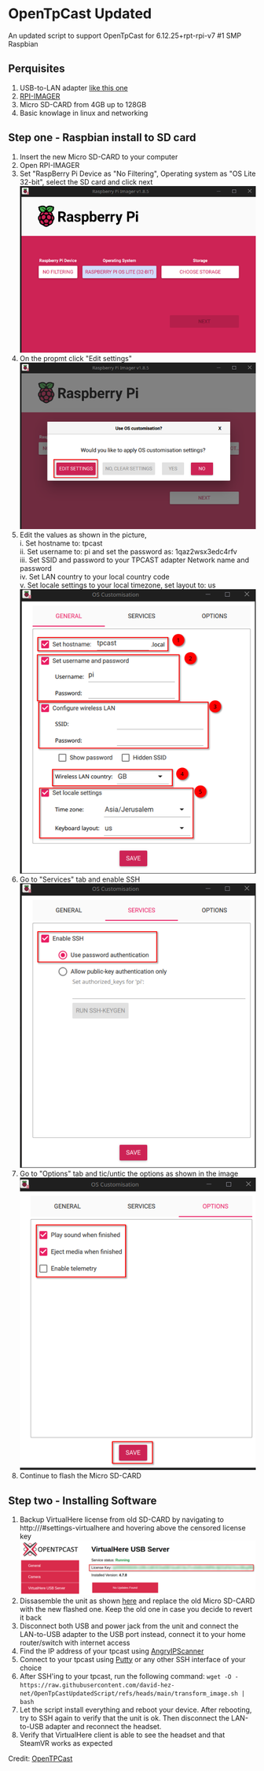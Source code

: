 # OpenTpCast Updated
An updated script to support OpenTpCast for 6.12.25+rpt-rpi-v7 #1 SMP Raspbian

## Perquisites
1. USB-to-LAN adapter [like this one](https://www.amazon.com/UGREEN-Network-Ethernet-Supports-Nintendo/dp/B00MYTSN18/ref=sr_1_11?sr=8-11)
2. [RPI-IMAGER](https://www.raspberrypi.com/software/)
3. Micro SD-CARD from 4GB up to 128GB
4. Basic knowlage in linux and networking

## Step one - Raspbian install to SD card
1. Insert the new Micro SD-CARD to your computer
2. Open RPI-IMAGER
3. Set "RaspBerry Pi Device as "No Filtering", Operating system as "OS Lite 32-bit", select the SD card and click next<br>
![1](pictures/rpi-imager-1.png)
4. On the propmt click "Edit settings"<br>
![2](pictures/rpi-imager-2.png)
5. Edit the values as shown in the picture, <br>
   i. Set hostname to: tpcast <br>
   ii. Set username to: pi and set the password as: 1qaz2wsx3edc4rfv <br>
   iii. Set SSID and password to your TPCAST adapter Network name and password <br>
   iv. Set LAN country to your local country code <br>
   v. Set locale settings to your local timezone, set layout to: us <br>
![2](pictures/rpi-imager-3.png)
6. Go to "Services" tab and enable SSH <br>
![2](pictures/rpi-imager-4.png)
7. Go to "Options" tab and tic/untic the options as shown in the image <br>
![2](pictures/rpi-imager-5.png)
8. Continue to flash the Micro SD-CARD <br>

## Step two - Installing Software
1. Backup VirtualHere license from old SD-CARD by navigating to http://<tpcastip>/#settings-virtualhere and hovering above the censored license key<br>
![2](pictures/license-location.png)
2. Dissasemble the unit as shown [here](https://github.com/OpenTPCast/Docs/blob/master/guides/SDCARD.md) and replace the old Micro SD-CARD with the new flashed one. Keep the old one in case you decide to revert it back <br>
3. Disconnect both USB and power jack from the unit and connect the LAN-to-USB adapter to the USB port instead, connect it to your home router/switch with internet access <br>
4. Find the IP address of your tpcast using [AngryIPScanner](https://angryip.org/) <br>
5. Connect to your tpcast using [Putty](https://www.putty.org/) or any other SSH interface of your choice <br>
6. After SSH'ing to your tpcast, run the following command: ```wget -O - https://raw.githubusercontent.com/david-hez-net/OpenTpCastUpdatedScript/refs/heads/main/transform_image.sh | bash```
7. Let the script install everything and reboot your device. After rebooting, try to SSH again to verify that the unit is ok. Then disconnect the LAN-to-USB adapter and reconnect the headset.
8. Verify that VirtualHere client is able to see the headset and that SteamVR works as expected

Credit: [OpenTPCast](https://github.com/OpenTPCast)
